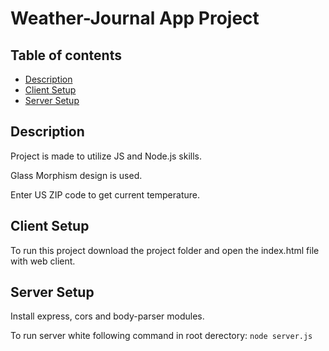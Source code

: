 # Weather-Journal App Project

## Table of contents
* [Description](#description)
* [Client Setup](#client-setup)
* [Server Setup](#server-setup)

## Description
Project is made to utilize JS and Node.js skills.

Glass Morphism design is used.

Enter US ZIP code to get current temperature.

## Client Setup 
To run this project download the project folder and open the index.html file with web client.

## Server Setup 
Install express, cors and body-parser modules.

To run server white following command in root derectory:
`node server.js`
